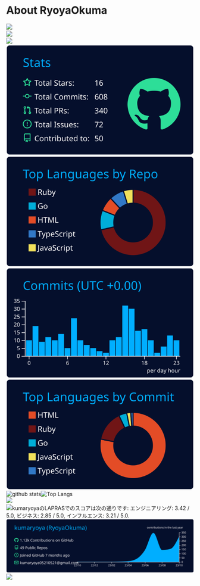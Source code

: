 # About RyoyaOkuma
<img width=200 src="https://komarev.com/ghpvc/?username=kumaryoya"><br>
<img src="https://skillicons.dev/icons?i=html,css,tailwind,ruby,rails"><br>
<img width=650 src="https://github-profile-trophy.vercel.app/?username=kumaryoya&theme=algolia&column=9"><br>
[![](https://raw.githubusercontent.com/kumaryoya/kumaryoya/main/profile-summary-card-output/algolia/3-stats.svg)](https://github.com/vn7n24fzkq/github-profile-summary-cards)[![](https://raw.githubusercontent.com/kumaryoya/kumaryoya/main/profile-summary-card-output/algolia/1-repos-per-language.svg)](https://github.com/vn7n24fzkq/github-profile-summary-cards)<br>
[![](https://raw.githubusercontent.com/kumaryoya/kumaryoya/main/profile-summary-card-output/algolia/4-productive-time.svg)](https://github.com/vn7n24fzkq/github-profile-summary-cards)[![](https://raw.githubusercontent.com/kumaryoya/kumaryoya/main/profile-summary-card-output/algolia/2-most-commit-language.svg)](https://github.com/vn7n24fzkq/github-profile-summary-cards)<br>
<img alt="github stats" height="165px" src="https://github-readme-stats.vercel.app/api?username=kumaryoya&count_private=true&show_icons=true&show_icons=true&theme=algolia"><img alt="Top Langs" height="165px" src="https://github-readme-stats.vercel.app/api/top-langs/?username=kumaryoya&layout=compact&count_private=true&show_icons=true&show_icons=true&theme=algolia"><br>
<img height="165px" src="https://github-readme-streak-stats.herokuapp.com/?user=kumaryoya&theme=algolia"><img height="165px" alt="kumaryoyaのLAPRASでのスコアは次の通りです: エンジニアリング: 3.42 / 5.0, ビジネス: 2.85 / 5.0, インフルエンス: 3.21 / 5.0." src="https://lapras-card-generator.vercel.app/api/svg?e=3.42&b=2.85&i=3.21&b1=%23050f2c&b2=%23050f2c&i1=%2305aeff&i2=%2305aeff&l=ja"><br>
[![](https://raw.githubusercontent.com/kumaryoya/kumaryoya/main/profile-summary-card-output/algolia/0-profile-details.svg)](https://github.com/vn7n24fzkq/github-profile-summary-cards)<br>
<img width=700 src="https://github-readme-activity-graph.vercel.app/graph?username=kumaryoya&bg_color=050F2C&color=05AEFF&title_color=05AEFF&line=05AEFF&point=2BDE97&area_color=05AEFF&area=true&radius=8"><br>
